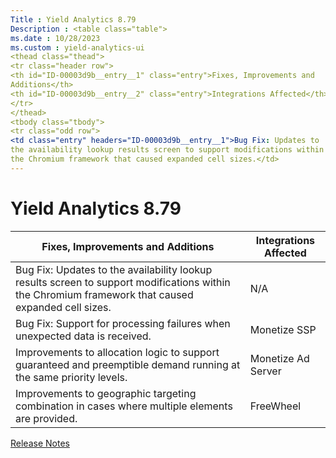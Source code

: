```yaml
---
Title : Yield Analytics 8.79
Description : <table class="table">
ms.date : 10/28/2023
ms.custom : yield-analytics-ui
<thead class="thead">
<tr class="header row">
<th id="ID-00003d9b__entry__1" class="entry">Fixes, Improvements and
Additions</th>
<th id="ID-00003d9b__entry__2" class="entry">Integrations Affected</th>
</tr>
</thead>
<tbody class="tbody">
<tr class="odd row">
<td class="entry" headers="ID-00003d9b__entry__1">Bug Fix: Updates to
the availability lookup results screen to support modifications within
the Chromium framework that caused expanded cell sizes.</td>
---
```



# Yield Analytics 8.79



<table class="table">
<thead class="thead">
<tr class="header row">
<th id="ID-00003d9b__entry__1" class="entry">Fixes, Improvements and
Additions</th>
<th id="ID-00003d9b__entry__2" class="entry">Integrations Affected</th>
</tr>
</thead>
<tbody class="tbody">
<tr class="odd row">
<td class="entry" headers="ID-00003d9b__entry__1">Bug Fix: Updates to
the availability lookup results screen to support modifications within
the Chromium framework that caused expanded cell sizes.</td>
<td class="entry" headers="ID-00003d9b__entry__2">N/A</td>
</tr>
<tr class="even row">
<td class="entry" headers="ID-00003d9b__entry__1">Bug Fix: Support for
processing failures when unexpected data is received.</td>
<td class="entry" headers="ID-00003d9b__entry__2">Monetize SSP</td>
</tr>
<tr class="odd row">
<td class="entry" headers="ID-00003d9b__entry__1">Improvements to
allocation logic to support guaranteed and preemptible demand running at
the same priority levels.</td>
<td class="entry" headers="ID-00003d9b__entry__2">Monetize Ad
Server</td>
</tr>
<tr class="even row">
<td class="entry" headers="ID-00003d9b__entry__1">Improvements to
geographic targeting combination in cases where multiple elements are
provided.</td>
<td class="entry" headers="ID-00003d9b__entry__2">FreeWheel</td>
</tr>
</tbody>
</table>




<a href="release-notes.md" class="link">Release Notes</a>






